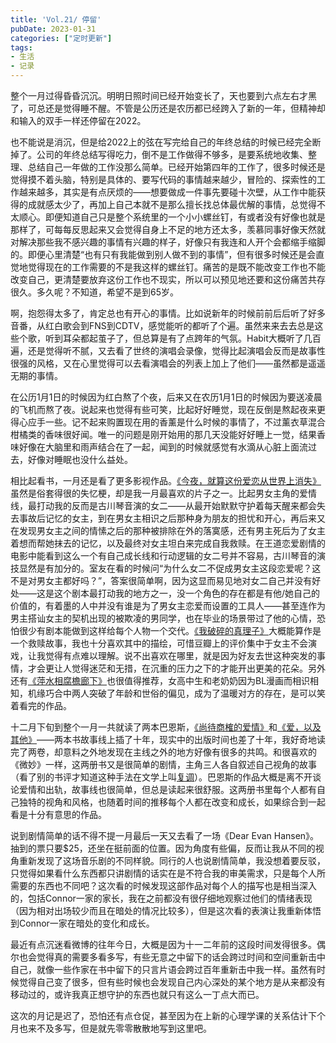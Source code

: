 ```yaml
---
title: 'Vol.21/ 停留'
pubDate: 2023-01-31
categories: ["定时更新"]
tags:
- 生活
- 记录
---
```




整个一月过得昏昏沉沉。明明日照时间已经开始变长了，天也要到六点左右才黑了，可总还是觉得睡不醒。不管是公历还是农历都已经跨入了新的一年，但精神却和输入的双手一样还停留在2022。


也不能说是消沉，但是给2022上的弦在写完给自己的年终总结的时候已经完全断掉了。公司的年终总结写得吃力，倒不是工作做得不够多，是要系统地收集、整理、总结自己一年做的工作没那么简单。已经开始第四年的工作了，很多时候还是觉得摸不着头脑，特别是具体的、要写代码的事情越来越少，冒险的、探索性的工作越来越多，其实是有点厌烦的——想要做成一件事先要碰十次壁，从工作中能获得的成就感太少了，再加上自己本就不是那么擅长找总体最优解的事情，总觉得不太顺心。即便知道自己只是整个系统里的一个小小螺丝钉，有或者没有好像也就是那样了，可每每反思起来又会觉得自身上不足的地方还太多，羡慕同事好像天然就对解决那些我不感兴趣的事情有兴趣的样子，好像只有我连和人开个会都缩手缩脚的。即便心里清楚“也有只有我能做到别人做不到的事情”，但有很多时候还是会直觉地觉得现在的工作需要的不是我这样的螺丝钉。痛苦的是既不能改变工作也不能改变自己，更清楚要放弃这份工作也不现实，所以可以预见地还要和这份痛苦共存很久。多久呢？不知道，希望不是到65岁。

啊，抱怨得太多了，肯定总也有开心的事情。比如说新年的时候前前后后听了好多音番，从红白歌会到FNS到CDTV，感觉能听的都听了个遍。虽然来来去去总是这些个歌，听到耳朵都起茧子了，但总算是有了点跨年的气氛。Habit大概听了几百遍，还是觉得听不腻，又去看了世终的演唱会录像，觉得比起演唱会反而是故事性很强的风格，又在心里觉得可以去看演唱会的列表上加上了他们——虽然都是遥遥无期的事情。

在公历1月1日的时候因为红白熬了个夜，后来又在农历1月1日的时候因为要送凌晨的飞机而熬了夜。说起来也觉得有些可笑，比起好好睡觉，现在反倒是熬起夜来更得心应手一些。记不起来购置现在用的香薰是什么时候的事情了，不过薰衣草混合柑橘类的香味很好闻。唯一的问题是刚开始用的那几天没能好好睡上一觉，结果香味好像在大脑里和雨声结合在了一起，闻到的时候就感觉有水滴从心脏上面流过去，好像对睡眠也没什么益处。

相比起看书，一月还是看了更多影视作品。[《今夜，就算这份爱恋从世界上消失》](https://movie.douban.com/subject/35772573/)虽然是俗套得很的失忆梗，却是我一月最喜欢的片子之一。比起男女主角的爱情线，最打动我的反而是古川琴音演的女二——从最开始默默守护着每天醒来都会失去事故后记忆的女主，到在男女主相识之后那种身为朋友的担忧和开心，再后来又在发现男女主之间的情愫之后的那种被排除在外的落寞感，还有男主死后为了女主着想而帮她抹去的记忆，以及最终对女主坦白来完成自我救赎。在王道恋爱剧情的电影中能看到这么一个有自己成长线和行动逻辑的女二号并不容易，古川琴音的演技显然是有加分的。室友在看的时候问“为什么女二不促成男女主这段恋爱呢？这不是对男女主都好吗？”，答案很简单啊，因为这显而易见地对女二自己并没有好处——这是这个剧本最打动我的地方之一，没一个角色的存在都是有他/她自己的价值的，有着墨的人中并没有谁是为了男女主恋爱而设置的工具人——甚至连作为男主搭讪女主的契机出现的被欺凌的男同学，也在毕业的场景带过了他的心情，恐怕很少有剧本能做到这样给每个人物一个交代。[《我破碎的真理子》](https://movie.douban.com/subject/35681182/)大概能算作是一个救赎故事，我也十分喜欢其中的描绘，可惜豆瓣上的评价集中于女主不会演戏，让我觉得有点难以理解。说不出喜欢在哪里，就是因为好友去世这种突发的事情，才会更让人觉得迷茫和无措，在沉重的压力之下的才能开出更美的花朵。另外还有[《萍水相腐檐廊下》](https://movie.douban.com/subject/35316486/)也很值得推荐，女高中生和老奶奶因为BL漫画而相识相知，机缘巧合中两人突破了年龄和世俗的偏见，成为了温暖对方的存在，是可以笑着看完的作品。

十二月下旬到整个一月一共就读了两本巴恩斯，[《尚待商榷的爱情》](https://book.douban.com/subject/34893656/)和[《爱，以及其他》](https://book.douban.com/subject/30172063/)——两本书故事线上插了十年，现实中的出版时间也差了十年，我好奇地读完了两卷，却意料之外地发现在主线之外的地方好像有很多的共鸣。和很喜欢的《微妙》一样，这两册书又是很简单的剧情，主角三人各自叙述自己视角的故事（看了别的书评才知道这种手法在文学上叫[复调](https://zh.wikipedia.org/zh-cn/%E8%A4%87%E8%AA%BF_(%E6%96%87%E5%AD%B8%E7%90%86%E8%AB%96))）。巴恩斯的作品大概是离不开谈论爱情和出轨，故事线也很简单，但总是读起来很舒服。这两册书里每个人都有自己独特的视角和风格，也随着时间的推移每个人都在改变和成长，如果综合到一起看是十分有意思的作品。

说到剧情简单的话不得不提一月最后一天又去看了一场《Dear Evan Hansen》。抽到的票只要$25，还坐在挺前面的位置。因为角度有些偏，反而让我从不同的视角重新发现了这场音乐剧的不同样貌。同行的人也说剧情简单，我没想着要反驳，只觉得如果看什么东西都只讲剧情的话实在是不符合我的审美需求，只是每个人所需要的东西也不同吧？这次看的时候发现这部作品对每个人的描写也是相当深入的，包括Connor一家的家长，我在之前都没有很仔细地观察过他们的情绪表现（因为相对出场较少而且在暗处的情况比较多），但是这次看的表演让我重新体悟到Connor一家在暗处的变化和成长。

最近有点沉迷看微博的往年今日，大概是因为十一二年前的这段时间发得很多。偶尔也会觉得真的需要多看多写，有些无意之中留下的话会跨过时间和空间重新击中自己，就像一些作家在书中留下的只言片语会跨过百年重新击中我一样。虽然有时候觉得自己变了很多，但有些时候也会发现自己内心深处的某个地方是从来都没有移动过的，或许我真正想守护的东西也就只有这么一丁点大而已。

这次的月记是迟了，恐怕还有点仓促，甚至因为在上新的心理学课的关系估计下个月也来不及多写，但是就先零零散散地写到这里吧。
